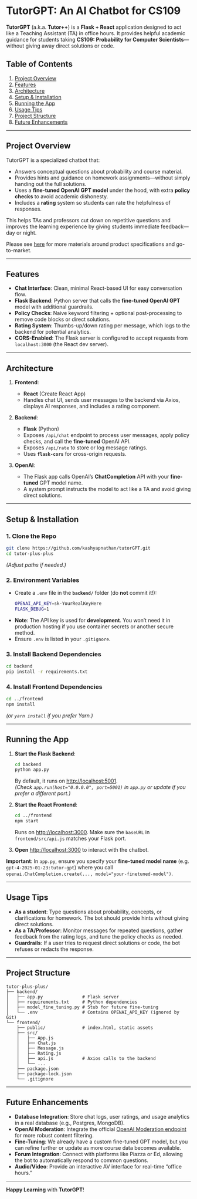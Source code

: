 # TutorGPT: An AI Chatbot for CS109

**TutorGPT** (a.k.a. **Tutor++**) is a **Flask + React** application designed to act like a Teaching Assistant (TA) in office hours. It provides helpful academic guidance for students taking **CS109: Probability for Computer Scientists**—without giving away direct solutions or code.

## Table of Contents

1. [Project Overview](#project-overview)  
2. [Features](#features)  
3. [Architecture](#architecture)  
4. [Setup & Installation](#setup--installation)  
5. [Running the App](#running-the-app)  
6. [Usage Tips](#usage-tips)  
7. [Project Structure](#project-structure)  
8. [Future Enhancements](#future-enhancements)  

---

## Project Overview

TutorGPT is a specialized chatbot that:
- Answers conceptual questions about probability and course material.
- Provides hints and guidance on homework assignments—without simply handing out the full solutions.
- Uses a **fine-tuned OpenAI GPT model** under the hood, with extra **policy checks** to avoid academic dishonesty.
- Includes a **rating** system so students can rate the helpfulness of responses.

This helps TAs and professors cut down on repetitive questions and improves the learning experience by giving students immediate feedback—day or night.

Please see [here](https://drive.google.com/drive/folders/148t0BcXo96vTHQDZTxsysuGKGvBdpNOD?usp=sharing) for more materials around product specifications and go-to-market.

---

## Features

- **Chat Interface**: Clean, minimal React-based UI for easy conversation flow.  
- **Flask Backend**: Python server that calls the **fine-tuned OpenAI GPT** model with additional guardrails.  
- **Policy Checks**: Naive keyword filtering + optional post-processing to remove code blocks or direct solutions.  
- **Rating System**: Thumbs-up/down rating per message, which logs to the backend for potential analytics.  
- **CORS-Enabled**: The Flask server is configured to accept requests from `localhost:3000` (the React dev server).

---

## Architecture

1. **Frontend**:  
   - **React** (Create React App)  
   - Handles chat UI, sends user messages to the backend via Axios, displays AI responses, and includes a rating component.

2. **Backend**:  
   - **Flask** (Python)  
   - Exposes `/api/chat` endpoint to process user messages, apply policy checks, and call the **fine-tuned** OpenAI API.  
   - Exposes `/api/rate` to store or log message ratings.  
   - Uses **`flask-cors`** for cross-origin requests.

3. **OpenAI**:  
   - The Flask app calls OpenAI’s **ChatCompletion** API with your **fine-tuned** GPT model name.  
   - A system prompt instructs the model to act like a TA and avoid giving direct solutions.

---

## Setup & Installation

### 1. Clone the Repo

```bash
git clone https://github.com/kashyapnathan/tutorGPT.git
cd tutor-plus-plus
```

*(Adjust paths if needed.)*

### 2. Environment Variables

- Create a `.env` file in the **`backend/`** folder (do **not** commit it!):
  ```bash
  OPENAI_API_KEY=sk-YourRealKeyHere
  FLASK_DEBUG=1
  ```
- **Note**: The API key is used for **development**. You won’t need it in production hosting if you use container secrets or another secure method.
- Ensure `.env` is listed in your `.gitignore`.

### 3. Install Backend Dependencies

```bash
cd backend
pip install -r requirements.txt
```

### 4. Install Frontend Dependencies

```bash
cd ../frontend
npm install
```

*(or `yarn install` if you prefer Yarn.)*

---

## Running the App

1. **Start the Flask Backend**:
   ```bash
   cd backend
   python app.py
   ```
   By default, it runs on [http://localhost:5001](http://localhost:5001).  
   *(Check `app.run(host="0.0.0.0", port=5001)` in `app.py` or update if you prefer a different port.)*

2. **Start the React Frontend**:
   ```bash
   cd ../frontend
   npm start
   ```
   Runs on [http://localhost:3000](http://localhost:3000). Make sure the `baseURL` in `frontend/src/api.js` matches your Flask port.

3. **Open** [http://localhost:3000](http://localhost:3000) to interact with the chatbot.

**Important**: In `app.py`, ensure you specify your **fine-tuned model name** (e.g. `gpt-4-2025-01-23:tutor-gpt`) where you call `openai.ChatCompletion.create(..., model="your-finetuned-model")`.  

---

## Usage Tips

- **As a student**: Type questions about probability, concepts, or clarifications for homework. The bot should provide hints without giving direct solutions.  
- **As a TA/Professor**: Monitor messages for repeated questions, gather feedback from the rating logs, and tune the policy checks as needed.  
- **Guardrails**: If a user tries to request direct solutions or code, the bot refuses or redacts the response.  

---

## Project Structure

```
tutor-plus-plus/
├── backend/
│   ├── app.py               # Flask server
│   ├── requirements.txt     # Python dependencies
│   ├── model_fine_tuning.py # Stub for future fine-tuning
│   └── .env                 # Contains OPENAI_API_KEY (ignored by Git)
└── frontend/
    ├── public/              # index.html, static assets
    ├── src/
    │   ├── App.js
    │   ├── Chat.js
    │   ├── Message.js
    │   ├── Rating.js
    │   ├── api.js           # Axios calls to the backend
    │   └── ...
    ├── package.json
    ├── package-lock.json
    └── .gitignore
```

---

## Future Enhancements

- **Database Integration**: Store chat logs, user ratings, and usage analytics in a real database (e.g., Postgres, MongoDB).  
- **OpenAI Moderation**: Integrate the official [OpenAI Moderation endpoint](https://platform.openai.com/docs/guides/moderation) for more robust content filtering.  
- **Fine-Tuning**: We already have a custom fine-tuned GPT model, but you can refine further or update as more course data becomes available.  
- **Forum Integration**: Connect with platforms like Piazza or Ed, allowing the bot to automatically respond to common questions.  
- **Audio/Video**: Provide an interactive AV interface for real-time “office hours.”

---

**Happy Learning** with **TutorGPT**!  
